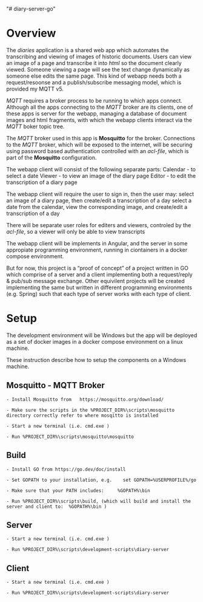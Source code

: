 "# diary-server-go" 

# Overview

The *diaries* application is a shared web app which automates the transcribing and viewing of images of historic documents. Users can view an image of a page and transcribe it into *html* so the document clearly viewed. Someone viewing a page will see the text change dynamically as someone else edits the same page.  This kind of webapp needs both a request/resoonse and a publish/subscribe messaging model, which is provided my MQTT v5. 

*MQTT* requires a broker process to be running to which apps connect. Although all the apps connecting to the *MQTT* broker are its clients, one of these apps is server for the webapp, managing a database of document images and html fragments, with which the webapp clients interact via the *MQTT* boker topic tree.

The *MQTT* broker used in this app is **Mosquitto** for the broker. Connections to the *MQTT* broker, which will be exposed to the internet, will be securing using password based authentication controlled with an *acl-file*, which is part of the **Mosquitto** configuration.

The webapp client will consist of the following separate parts:
    Calendar - to select a date 
    Viewer - to view an image of the diary page
    Editor - to edit the transcription of a diary page

The webapp client will require the user to sign in, then the user may:
    select an image of a diary page, then create/edit a transcription of a day
    select a date from the calendar, view the corresponding image, and create/edit a transcription of a day 

There will be separate user roles for editers and viewers, controled by the *acl-file*, so a viewer will only be able to view transcripts  

The webapp client will be implements in Angular, and the server in some appropiate programming environment, running in ciontainers in a docker compose environment.

But for now, this project is a “proof of concept” of a project written in GO which comprise of a server and a client implementing both a request/reply & pub/sub message exchange.  Other equivilent projects will be created implementing the same but written in different programming environments (e.g. Spring) such that each type of server works with each type of client. 

# Setup

The development environment will be Windows but the app will be deployed as a set of docker images in a docker compose environment on a linux machine.  

These instruction describe how to setup the components on a Windows machine.

## Mosquitto - MQTT Broker
 
    - Install Mosquitto from   https://mosquitto.org/download/

    - Make sure the scripts in the %PROJECT_DIR%\scripts\mosquitto directory correctly refer to where mosqitto is installed

    - Start a new terminal (i.e. cmd.exe )

    - Run %PROJECT_DIR%\scripts\mosquitto\mosquitto

## Build

    - Install GO from https://go.dev/doc/install

    - Set GOPATH to your installation, e.g.    set GOPATH=%USERPROFILE%/go

    - Make sure that your PATH includes:     %GOPATH%\bin

    - Run %PROJECT_DIR%\scripts\build, (which will build and install the server and client to:  %GOPATH%\bin )


## Server

    - Start a new terminal (i.e. cmd.exe )

    - Run %PROJECT_DIR%\scripts\development-scripts\diary-server

## Client

    - Start a new terminal (i.e. cmd.exe )
    
    - Run %PROJECT_DIR%\scripts\development-scripts\diary-server
